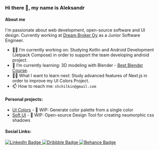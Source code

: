 ### Hi there 👋, my name is Aleksandr

#### About me

I'm passionate about web development, open-source software and UI design. Currently working at [Dream Broker Oy](https://dreambroker.com) as a Junior Software Engineer.

- 👨‍💻 I’m currently working on: Studying Kotlin and Android Development (Jetpack Compose) in order to support the team developing android project.
- 📖 I’m currently learning: 3D modeling with Blender - [Best Blender Course](https://bestblendercourse.com).
- 👨‍🎓 What I want to learn next: Study advanced features of Next.js in order to improve my UI Colors Project.
- 📫 How to reach me: `shchilkin@gmail.com`

#### Personal projects:
- [UI Colors](https://ui-colors-eight.vercel.app/#50ae6f) - 🚧 WIP: Generate color palette from a single color
- [Soft UI](https://softui.io) - 🚧 WIP: Open-source Design Tool for creating neumorphic css shadows

#### Social Links:
<div id="badges">
  <a href="https://www.linkedin.com/in/aleksandrshchilkin">
    <img src="https://img.shields.io/badge/LinkedIn-0A66C2?style=for-the-badge&logo=linkedin&logoColor=white" alt="LinkedIn Badge"/>
  </a>
  <a href="https://dribbble.com/AleksandrShchilkin">
    <img src="https://img.shields.io/badge/Dribbble-ea4c89?style=for-the-badge&logo=dribbble&logoColor=white" alt="Dribbble Badge"/>
  </a>
  <a href="https://www.behance.net/AleksandrShchilkin">
    <img src="https://img.shields.io/badge/Behance-1769ff?style=for-the-badge&logo=behance&logoColor=white" alt="Behance Badge"/>
  </a>
</div>

<!--
**CrazyRedKitten/crazyredkitten** is a ✨ _special_ ✨ repository because its `README.md` (this file) appears on your GitHub profile.

Here are some ideas to get you started:

- 🔭 I’m currently working on ...
- 🌱 I’m currently learning ...
- 👯 I’m looking to collaborate on ...
- 🤔 I’m looking for help with ...
- 💬 Ask me about ...
- 📫 How to reach me: ...
- 😄 Pronouns: ...
- ⚡ Fun fact: ...
-->

